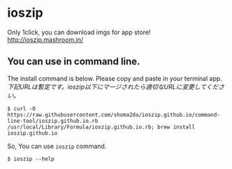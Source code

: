 ioszip
======

Only 1click, you can download imgs for app store!  
http://ioszip.mashroom.in/

## You can use in command line.

The install command is below. Please copy and paste in your terminal app.
*下記URLは暫定です。ioszip以下にマージされたら適切なURLに変更してください。*

```
$ curl -O https://raw.githubusercontent.com/shoma2da/ioszip.github.io/command-line-tool/ioszip.github.io.rb /usr/local/Library/Formula/ioszip.github.io.rb; brew install ioszip.github.io
```

So, You can use `ioszip` command.

```
$ ioszip --help
```

